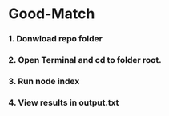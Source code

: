 # Good-Match

### 1. Donwload repo folder
### 2. Open Terminal and cd to folder root.
### 3. Run node index
### 4. View results in output.txt
